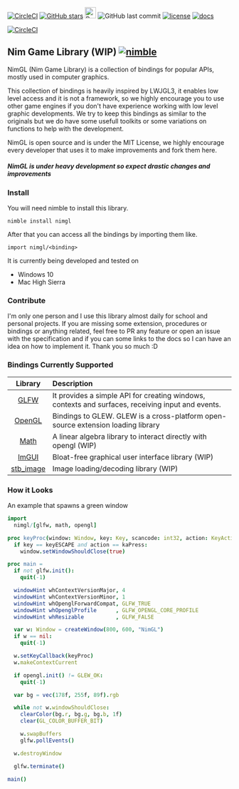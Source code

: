 [![CircleCI](https://circleci.com/gh/cavariux/nimgl.svg?style=svg)](https://circleci.com/gh/cavariux/nimgl)
[![GitHub stars](https://img.shields.io/github/stars/cavariux/nimgl.svg?style=social&logo=github&label=Stars)](https://github.com/cavariux/nimgl)
<a href="https://www.buymeacoffee.com/cavariux" target="_blank"><img src="https://www.buymeacoffee.com/assets/img/custom_images/white_img.png" alt="Buy Me A Coffee" height="25"></a>
![GitHub last commit](https://img.shields.io/github/last-commit/cavariux/nimgl.svg?style=flat-square)
[![license](https://img.shields.io/github/license/mashape/apistatus.svg?style=flat-square)](LICENSE)
[![docs](https://img.shields.io/badge/docs-passing-ff69b4.svg?style=flat-square)](https://nimgl.org)

[![CircleCI](https://circleci.com/gh/cavariux/nimgl.svg?style=svg)](https://circleci.com/gh/cavariux/nimgl)

## Nim Game Library (WIP) [![nimble](https://raw.githubusercontent.com/yglukhov/nimble-tag/master/nimble.png)](https://github.com/nim-lang/nimble)

NimGL (Nim Game Library) is a collection of bindings for popular APIs, mostly used in computer graphics.

This collection of bindings is heavily inspired by LWJGL3, it enables low level access and it is not a framework, so we highly encourage you to use other game engines if you don't have experience working with low level graphic developments.
We try to keep this bindings as similar to the originals but we do have some usefull toolkits or some variations on functions to help with the development.

NimGL is open source and is under the MIT License, we highly encourage every developer that uses it to make improvements and fork them here.

##### NimGL is under heavy development so expect drastic changes and improvements

### Install

You will need nimble to install this library.

```shell
nimble install nimgl
```

After that you can access all the bindings by importing them like.

```shell
import nimgl/<binding>
```

It is currently being developed and tested on

* Windows 10
* Mac High Sierra

### Contribute

I'm only one person and I use this library almost daily for school and personal
projects. If you are missing some extension, procedures or bindings or anything
related, feel free to PR any feature or open an issue with the specification and
if you can some links to the docs so I can have an idea on how to implement it.
Thank you so much :D

### Bindings Currently Supported

| Library                              | Description                                                                                       |
| :-------:                            | :------------                                                                                     |
| [GLFW](src/nimgl/glfw.nim)           | It provides a simple API for creating windows, contexts and surfaces, receiving input and events. |
| [OpenGL](src/nimgl/opengl.nim)       | Bindings to GLEW. GLEW is a cross-platform open-source extension loading library                  |
| [Math](src/nimgl/math.nim)           | A linear algebra library to interact directly with opengl (WIP)                                   |
| [ImGUI](src/nimgl/imgui.nim)         | Bloat-free graphical user interface library (WIP)                                                 |
| [stb_image](src/nimgl/stb_image.nim) | Image loading/decoding library (WIP)                                                              |

### How it Looks

An example that spawns a green window

```nim
import
  nimgl/[glfw, math, opengl]

proc keyProc(window: Window, key: Key, scancode: int32, action: KeyAction, mods: KeyMod): void {.cdecl.} =
  if key == keyESCAPE and action == kaPress:
    window.setWindowShouldClose(true)

proc main =
  if not glfw.init():
    quit(-1)

  windowHint whContextVersionMajor, 4
  windowHint whContextVersionMinor, 1
  windowHint whOpenglForwardCompat, GLFW_TRUE
  windowHint whOpenglProfile      , GLFW_OPENGL_CORE_PROFILE
  windowHint whResizable          , GLFW_FALSE

  var w: Window = createWindow(800, 600, "NimGL")
  if w == nil:
    quit(-1)

  w.setKeyCallback(keyProc)
  w.makeContextCurrent

  if opengl.init() != GLEW_OK:
    quit(-1)

  var bg = vec(178f, 255f, 89f).rgb

  while not w.windowShouldClose:
    clearColor(bg.r, bg.g, bg.b, 1f)
    clear(GL_COLOR_BUFFER_BIT)

    w.swapBuffers
    glfw.pollEvents()

  w.destroyWindow

  glfw.terminate()

main()
```
